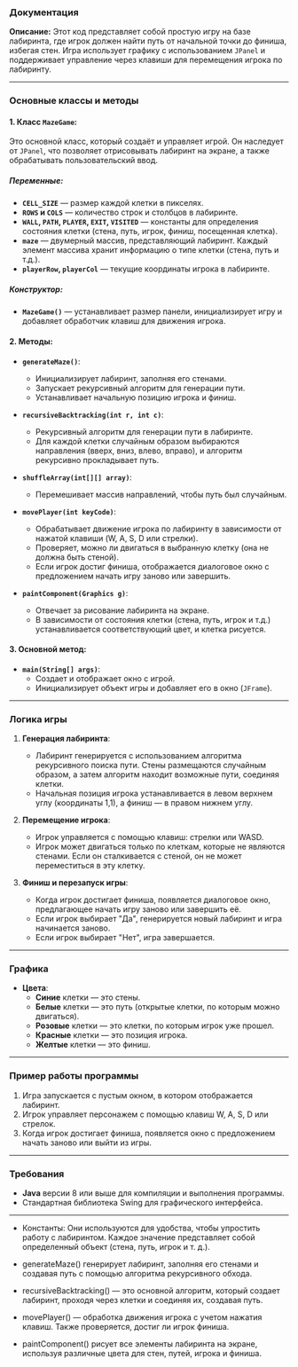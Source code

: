 

### Документация 

**Описание:**
Этот код представляет собой простую игру на базе лабиринта, где игрок должен найти путь от начальной точки до финиша, избегая стен. Игра использует графику с использованием `JPanel` и поддерживает управление через клавиши для перемещения игрока по лабиринту.

---

### Основные классы и методы

#### 1. **Класс `MazeGame`**:
Это основной класс, который создаёт и управляет игрой. Он наследует от `JPanel`, что позволяет отрисовывать лабиринт на экране, а также обрабатывать пользовательский ввод.

##### Переменные:
- **`CELL_SIZE`** — размер каждой клетки в пикселях.
- **`ROWS` и `COLS`** — количество строк и столбцов в лабиринте.
- **`WALL`, `PATH`, `PLAYER`, `EXIT`, `VISITED`** — константы для определения состояния клетки (стена, путь, игрок, финиш, посещенная клетка).
- **`maze`** — двумерный массив, представляющий лабиринт. Каждый элемент массива хранит информацию о типе клетки (стена, путь и т.д.).
- **`playerRow`, `playerCol`** — текущие координаты игрока в лабиринте.

##### Конструктор:
- **`MazeGame()`** — устанавливает размер панели, инициализирует игру и добавляет обработчик клавиш для движения игрока.

#### 2. **Методы:**

- **`generateMaze()`**:
  - Инициализирует лабиринт, заполняя его стенами.
  - Запускает рекурсивный алгоритм для генерации пути.
  - Устанавливает начальную позицию игрока и финиш.

- **`recursiveBacktracking(int r, int c)`**:
  - Рекурсивный алгоритм для генерации пути в лабиринте.
  - Для каждой клетки случайным образом выбираются направления (вверх, вниз, влево, вправо), и алгоритм рекурсивно прокладывает путь.

- **`shuffleArray(int[][] array)`**:
  - Перемешивает массив направлений, чтобы путь был случайным.
  
- **`movePlayer(int keyCode)`**:
  - Обрабатывает движение игрока по лабиринту в зависимости от нажатой клавиши (W, A, S, D или стрелки).
  - Проверяет, можно ли двигаться в выбранную клетку (она не должна быть стеной).
  - Если игрок достиг финиша, отображается диалоговое окно с предложением начать игру заново или завершить.

- **`paintComponent(Graphics g)`**:
  - Отвечает за рисование лабиринта на экране.
  - В зависимости от состояния клетки (стена, путь, игрок и т.д.) устанавливается соответствующий цвет, и клетка рисуется.

#### 3. **Основной метод:**

- **`main(String[] args)`**:
  - Создает и отображает окно с игрой.
  - Инициализирует объект игры и добавляет его в окно (`JFrame`).

---

### Логика игры

1. **Генерация лабиринта**:
   - Лабиринт генерируется с использованием алгоритма рекурсивного поиска пути. Стены размещаются случайным образом, а затем алгоритм находит возможные пути, соединяя клетки.
   - Начальная позиция игрока устанавливается в левом верхнем углу (координаты 1,1), а финиш — в правом нижнем углу.

2. **Перемещение игрока**:
   - Игрок управляется с помощью клавиш: стрелки или WASD.
   - Игрок может двигаться только по клеткам, которые не являются стенами. Если он сталкивается с стеной, он не может переместиться в эту клетку.
   
3. **Финиш и перезапуск игры**:
   - Когда игрок достигает финиша, появляется диалоговое окно, предлагающее начать игру заново или завершить её.
   - Если игрок выбирает "Да", генерируется новый лабиринт и игра начинается заново.
   - Если игрок выбирает "Нет", игра завершается.

---

### Графика

- **Цвета**:
  - **Синие** клетки — это стены.
  - **Белые** клетки — это путь (открытые клетки, по которым можно двигаться).
  - **Розовые** клетки — это клетки, по которым игрок уже прошел.
  - **Красные** клетки — это позиция игрока.
  - **Желтые** клетки — это финиш.

---

### Пример работы программы

1. Игра запускается с пустым окном, в котором отображается лабиринт.
2. Игрок управляет персонажем с помощью клавиш W, A, S, D или стрелок.
3. Когда игрок достигает финиша, появляется окно с предложением начать заново или выйти из игры.

---

### Требования

- **Java** версии 8 или выше для компиляции и выполнения программы.
- Стандартная библиотека Swing для графического интерфейса.

---

* Константы: Они используются для удобства, чтобы упростить работу с лабиринтом. Каждое значение представляет собой определенный объект (стена, путь, игрок и т. д.).

* generateMaze() генерирует лабиринт, заполняя его стенами и создавая путь с помощью алгоритма рекурсивного обхода.

* recursiveBacktracking() — это основной алгоритм, который создает лабиринт, проходя через клетки и соединяя их, создавая путь.

* movePlayer() — обработка движения игрока с учетом нажатия клавиш. Также проверяется, достиг ли игрок финиша.

* paintComponent() рисует все элементы лабиринта на экране, используя различные цвета для стен, путей, игрока и финиша.
